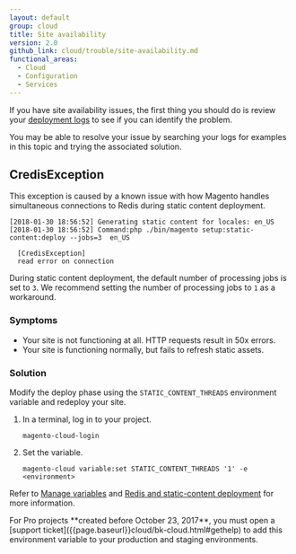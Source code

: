```yaml
---
layout: default
group: cloud
title: Site availability
version: 2.0
github_link: cloud/trouble/site-availability.md
functional_areas:
  - Cloud
  - Configuration
  - Services
---
```


If you have site availability issues, the first thing you should do is review your [deployment logs]({{page.baseurl}}cloud/trouble/environments-logs.html#log-deploy-log) to see if you can identify the problem.

You may be able to resolve your issue by searching your logs for examples in this topic and trying the associated solution.

## CredisException
This exception is caused by a known issue with how Magento handles simultaneous connections to Redis during static content deployment.

    [2018-01-30 18:56:52] Generating static content for locales: en_US
    [2018-01-30 18:56:52] Command:php ./bin/magento setup:static-content:deploy --jobs=3  en_US

      [CredisException]
      read error on connection

During static content deployment, the default number of processing jobs is set to `3`. We recommend setting the number of processing jobs to `1` as a workaround.

### Symptoms
-   Your site is not functioning at all. HTTP requests result in 50x errors.
-   Your site is functioning normally, but fails to refresh static assets.

### Solution
Modify the deploy phase using the `STATIC_CONTENT_THREADS` environment variable and redeploy your site.

1.  In a terminal, log in to your project.

        magento-cloud-login

1.  Set the variable.

        magento-cloud variable:set STATIC_CONTENT_THREADS '1' -e <environment>

Refer to [Manage variables]({{page.baseurl}}cloud/env/environment-vars_over.html) and [Redis and static-content deployment]({{page.baseurl}}guides/v2.0/cloud/trouble/redis-troubleshooting.html#static-content) for more information.

<div class="bs-callout bs-callout-info" markdown="1">
For Pro projects **created before October 23, 2017**, you must open a [support ticket]({{page.baseurl}}cloud/bk-cloud.html#gethelp) to add this environment variable to your production and staging environments.
</div>

